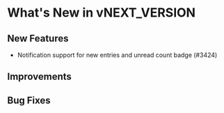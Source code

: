 # What's New in vNEXT_VERSION

## New Features

- Notification support for new entries and unread count badge (#3424)

## Improvements

## Bug Fixes
